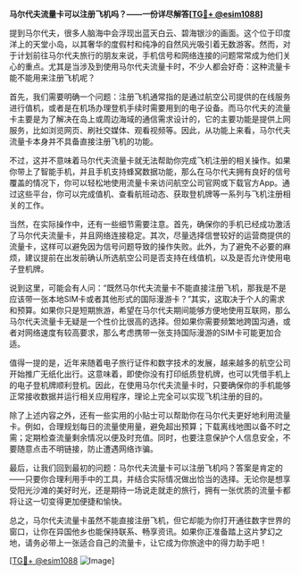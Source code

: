 **马尔代夫流量卡可以注册飞机吗？——一份详尽解答[[TG💪+ @esim1088](https://t.me/s/esim1088)]**

提到马尔代夫，很多人脑海中会浮现出蓝天白云、碧海银沙的画面。这个位于印度洋上的天堂小岛，以其奢华的度假村和纯净的自然风光吸引着无数游客。然而，对于计划前往马尔代夫旅行的朋友来说，手机信号和网络连接的问题常常成为他们关心的重点。尤其是当涉及到使用马尔代夫流量卡时，不少人都会好奇：这种流量卡能不能用来注册飞机呢？

首先，我们需要明确一个问题：注册飞机通常指的是通过航空公司提供的在线服务进行值机，或者是在机场办理登机手续时需要用到的电子设备。而马尔代夫的流量卡主要是为了解决在岛上或周边海域的通信需求设计的，它的主要功能是提供上网服务，比如浏览网页、刷社交媒体、观看视频等。因此，从功能上来看，马尔代夫流量卡本身并不具备直接注册飞机的功能。

不过，这并不意味着马尔代夫流量卡就无法帮助你完成飞机注册的相关操作。如果你带上了智能手机，并且手机支持蜂窝数据功能，那么在马尔代夫拥有良好的信号覆盖的情况下，你可以轻松地使用流量卡来访问航空公司官网或下载官方App。通过这些平台，你可以完成值机、查看航班动态、获取登机牌等一系列与飞机注册相关的工作。

当然，在实际操作中，还有一些细节需要注意。首先，确保你的手机已经成功激活了马尔代夫流量卡，并且网络连接稳定。其次，尽量选择信誉较好的运营商提供的流量卡，这样可以避免因为信号问题导致的操作失败。此外，为了避免不必要的麻烦，建议提前在出发前确认所选航空公司是否支持在线值机，以及是否允许使用电子登机牌。

说到这里，可能会有人问：“既然马尔代夫流量卡不能直接注册飞机，那我是不是应该带一张本地SIM卡或者其他形式的国际漫游卡？”其实，这取决于个人的需求和预算。如果你只是短期旅游，希望在马尔代夫期间能够方便地使用互联网，那么马尔代夫流量卡无疑是一个性价比很高的选择。但如果你需要频繁地跨国沟通，或者对网络速度有较高要求，那么考虑携带一张支持国际漫游的SIM卡可能更加合适。

值得一提的是，近年来随着电子旅行证件和数字技术的发展，越来越多的航空公司开始推广无纸化出行。这意味着，即使你没有打印纸质登机牌，也可以凭借手机上的电子登机牌顺利登机。因此，在使用马尔代夫流量卡时，只要确保你的手机能够正常接收数据并运行相关应用程序，理论上完全可以实现飞机注册的目的。

除了上述内容之外，还有一些实用的小贴士可以帮助你在马尔代夫更好地利用流量卡。例如，合理规划每日的流量使用量，避免超出预算；下载离线地图以备不时之需；定期检查流量剩余情况以便及时充值。同时，也要注意保护个人信息安全，不要随意点击不明链接，防止遭遇网络诈骗。

最后，让我们回到最初的问题：马尔代夫流量卡可以注册飞机吗？答案是肯定的——只要你合理利用手中的工具，并结合实际情况做出恰当的选择。无论你是想享受阳光沙滩的美好时光，还是期待一场说走就走的旅行，拥有一张优质的流量卡都将让这一切变得更加便捷和愉快。

总之，马尔代夫流量卡虽然不能直接注册飞机，但它却能为你打开通往数字世界的窗口，让你在异国他乡也能保持联系、畅享资讯。如果你正准备踏上这片梦幻之地，请务必带上一张适合自己的流量卡，让它成为你旅途中的得力助手吧！

[[TG💪+ @esim1088](https://t.me/s/esim1088) ![Image](https://i.postimg.cc/4NQfJmqS/Snipaste-2025-05-13-00-14-12.png)]